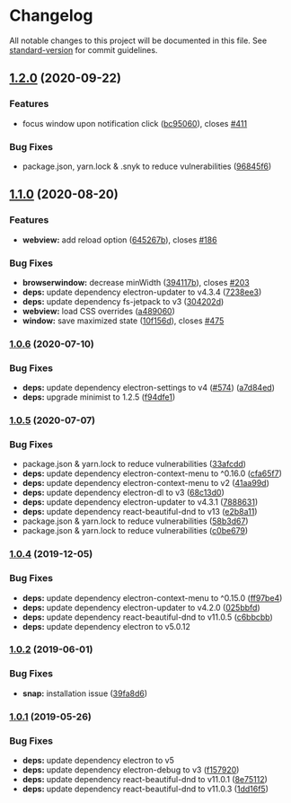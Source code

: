 # Changelog

All notable changes to this project will be documented in this file. See [standard-version](https://github.com/conventional-changelog/standard-version) for commit guidelines.

## [1.2.0](https://github.com/unofficial-protonmail-desktop/application/compare/v1.1.0...v1.2.0) (2020-09-22)


### Features

* focus window upon notification click ([bc95060](https://github.com/unofficial-protonmail-desktop/application/commit/bc95060222b24c11e2ebfaf9a609e766713c0c23)), closes [#411](https://github.com/unofficial-protonmail-desktop/application/issues/411)


### Bug Fixes

* package.json, yarn.lock & .snyk to reduce vulnerabilities ([96845f6](https://github.com/unofficial-protonmail-desktop/application/commit/96845f62044d98e2b101f2430f01b484bfd98ce7))

## [1.1.0](https://github.com/protonmail-desktop/application/compare/v1.0.6...v1.1.0) (2020-08-20)


### Features

* **webview:** add reload option ([645267b](https://github.com/protonmail-desktop/application/commit/645267bdd636fd59e8decae6509d33856f4bcb33)), closes [#186](https://github.com/protonmail-desktop/application/issues/186)


### Bug Fixes

* **browserwindow:** decrease minWidth ([394117b](https://github.com/protonmail-desktop/application/commit/394117b003d26194e6f3acf12624108639d131e7)), closes [#203](https://github.com/protonmail-desktop/application/issues/203)
* **deps:** update dependency electron-updater to v4.3.4 ([7238ee3](https://github.com/protonmail-desktop/application/commit/7238ee3fd8f845db0ea30393b83696162a56d8e4))
* **deps:** update dependency fs-jetpack to v3 ([304202d](https://github.com/protonmail-desktop/application/commit/304202db430cdba2885dddc6248f8efdb007718c))
* **webview:** load CSS overrides ([a489060](https://github.com/protonmail-desktop/application/commit/a489060451ae2c0e780572c0a73c8cd6d3df565c))
* **window:** save maximized state ([10f156d](https://github.com/protonmail-desktop/application/commit/10f156d74426217fe69806eca860cbe7cf5854f0)), closes [#475](https://github.com/protonmail-desktop/application/issues/475)

### [1.0.6](https://github.com/protonmail-desktop/application/compare/v1.0.5...v1.0.6) (2020-07-10)


### Bug Fixes

* **deps:** update dependency electron-settings to v4 ([#574](https://github.com/protonmail-desktop/application/issues/574)) ([a7d84ed](https://github.com/protonmail-desktop/application/commit/a7d84edcdf4959712b09bd5700551f3b95b130b9))
* **deps:** upgrade minimist to 1.2.5 ([f94dfe1](https://github.com/protonmail-desktop/application/commit/f94dfe1c3c4a6aaa1cea939a00830ff8fb6a6c19))

### [1.0.5](https://github.com/protonmail-desktop/application/compare/v1.0.4...v1.0.5) (2020-07-07)


### Bug Fixes

* package.json & yarn.lock to reduce vulnerabilities ([33afcdd](https://github.com/protonmail-desktop/application/commit/33afcdd756654e434dd0ab460cf3907420730546))
* **deps:** update dependency electron-context-menu to ^0.16.0 ([cfa65f7](https://github.com/protonmail-desktop/application/commit/cfa65f71476fcc7211c671cb923342ef6bc8f80a))
* **deps:** update dependency electron-context-menu to v2 ([41aa99d](https://github.com/protonmail-desktop/application/commit/41aa99d63b39f6ed02681f66f0e11028cf83c5d3))
* **deps:** update dependency electron-dl to v3 ([68c13d0](https://github.com/protonmail-desktop/application/commit/68c13d05f47c0a80472554c078862f68f57a45f8))
* **deps:** update dependency electron-updater to v4.3.1 ([7888631](https://github.com/protonmail-desktop/application/commit/7888631b000c54e0176a591550f401dd0b937fa7))
* **deps:** update dependency react-beautiful-dnd to v13 ([e2b8a11](https://github.com/protonmail-desktop/application/commit/e2b8a11dacd7ceecaa1deee36ad0a0fefbeee939))
* package.json & yarn.lock to reduce vulnerabilities ([58b3d67](https://github.com/protonmail-desktop/application/commit/58b3d67b69765065d7b1dd21cd732dbdda630b04))
* package.json & yarn.lock to reduce vulnerabilities ([c0be679](https://github.com/protonmail-desktop/application/commit/c0be6796e5b02d33f481af1701fbb5f2de6969d1))

### [1.0.4](https://github.com/protonmail-desktop/application/compare/v1.0.3...v1.0.4) (2019-12-05)


### Bug Fixes

* **deps:** update dependency electron-context-menu to ^0.15.0 ([ff97be4](https://github.com/protonmail-desktop/application/commit/ff97be401d10b2830045d3a59a6cd0bc192d64a3))
* **deps:** update dependency electron-updater to v4.2.0 ([025bbfd](https://github.com/protonmail-desktop/application/commit/025bbfd9ea3f874a5f12dfd207d1632d27ef4334))
* **deps:** update dependency react-beautiful-dnd to v11.0.5 ([c6bbcbb](https://github.com/protonmail-desktop/application/commit/c6bbcbb))
* **deps:** update dependency electron to v5.0.12


### [1.0.2](https://github.com/protonmail-desktop/application/compare/v1.0.1...v1.0.2) (2019-06-01)


### Bug Fixes

* **snap:** installation issue ([39fa8d6](https://github.com/protonmail-desktop/application/commit/39fa8d6))



### [1.0.1](https://github.com/protonmail-desktop/application/compare/v1.0.0...v1.0.1) (2019-05-26)


### Bug Fixes

* **deps:** update dependency electron to v5
* **deps:** update dependency electron-debug to v3 ([f157920](https://github.com/protonmail-desktop/application/commit/f157920))
* **deps:** update dependency react-beautiful-dnd to v11.0.1 ([8e75112](https://github.com/protonmail-desktop/application/commit/8e75112))
* **deps:** update dependency react-beautiful-dnd to v11.0.3 ([1dd16f5](https://github.com/protonmail-desktop/application/commit/1dd16f5))
